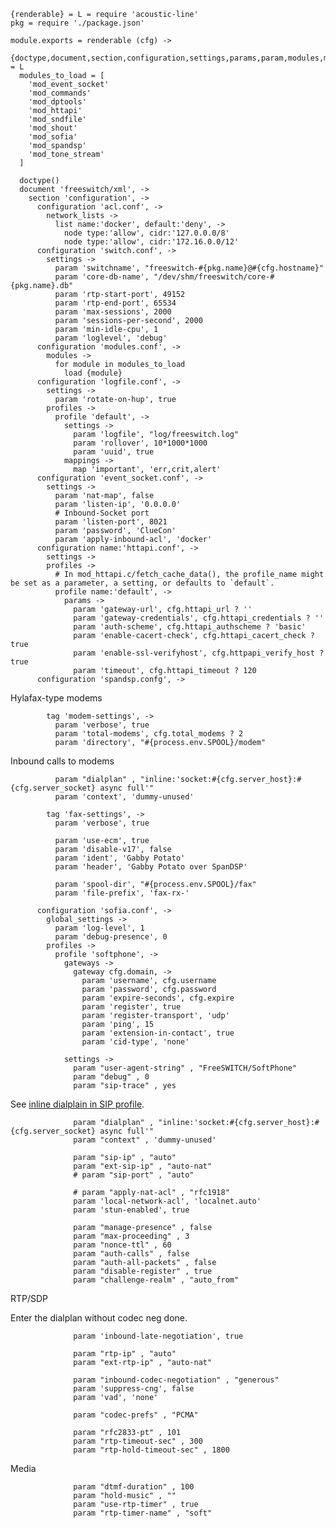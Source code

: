     {renderable} = L = require 'acoustic-line'
    pkg = require './package.json'

    module.exports = renderable (cfg) ->
      {doctype,document,section,configuration,settings,params,param,modules,module,load,network_lists,list,node,global_settings,profiles,profile,mappings,map,context,extension,condition,action,macros,gateways,gateway,tag} = L
      modules_to_load = [
        'mod_event_socket'
        'mod_commands'
        'mod_dptools'
        'mod_httapi'
        'mod_sndfile'
        'mod_shout'
        'mod_sofia'
        'mod_spandsp'
        'mod_tone_stream'
      ]

      doctype()
      document 'freeswitch/xml', ->
        section 'configuration', ->
          configuration 'acl.conf', ->
            network_lists ->
              list name:'docker', default:'deny', ->
                node type:'allow', cidr:'127.0.0.0/8'
                node type:'allow', cidr:'172.16.0.0/12'
          configuration 'switch.conf', ->
            settings ->
              param 'switchname', "freeswitch-#{pkg.name}@#{cfg.hostname}"
              param 'core-db-name', "/dev/shm/freeswitch/core-#{pkg.name}.db"
              param 'rtp-start-port', 49152
              param 'rtp-end-port', 65534
              param 'max-sessions', 2000
              param 'sessions-per-second', 2000
              param 'min-idle-cpu', 1
              param 'loglevel', 'debug'
          configuration 'modules.conf', ->
            modules ->
              for module in modules_to_load
                load {module}
          configuration 'logfile.conf', ->
            settings ->
              param 'rotate-on-hup', true
            profiles ->
              profile 'default', ->
                settings ->
                  param 'logfile', "log/freeswitch.log"
                  param 'rollover', 10*1000*1000
                  param 'uuid', true
                mappings ->
                  map 'important', 'err,crit,alert'
          configuration 'event_socket.conf', ->
            settings ->
              param 'nat-map', false
              param 'listen-ip', '0.0.0.0'
              # Inbound-Socket port
              param 'listen-port', 8021
              param 'password', 'ClueCon'
              param 'apply-inbound-acl', 'docker'
          configuration name:'httapi.conf', ->
            settings ->
            profiles ->
              # In mod_httapi.c/fetch_cache_data(), the profile_name might be set as a parameter, a setting, or defaults to `default`.
              profile name:'default', ->
                params ->
                  param 'gateway-url', cfg.httapi_url ? ''
                  param 'gateway-credentials', cfg.httapi_credentials ? ''
                  param 'auth-scheme', cfg.httapi_authscheme ? 'basic'
                  param 'enable-cacert-check', cfg.httapi_cacert_check ? true
                  param 'enable-ssl-verifyhost', cfg.httpapi_verify_host ? true
                  param 'timeout', cfg.httapi_timeout ? 120
          configuration 'spandsp.confg', ->

Hylafax-type modems

            tag 'modem-settings', ->
              param 'verbose', true
              param 'total-modems', cfg.total_modems ? 2
              param 'directory', "#{process.env.SPOOL}/modem"

Inbound calls to modems

              param "dialplan" , "inline:'socket:#{cfg.server_host}:#{cfg.server_socket} async full'"
              param 'context', 'dummy-unused'

            tag 'fax-settings', ->
              param 'verbose', true

              param 'use-ecm', true
              param 'disable-v17', false
              param 'ident', 'Gabby Potato'
              param 'header', 'Gabby Potato over SpanDSP'

              param 'spool-dir', "#{process.env.SPOOL}/fax"
              param 'file-prefix', 'fax-rx-'

          configuration 'sofia.conf', ->
            global_settings ->
              param 'log-level', 1
              param 'debug-presence', 0
            profiles ->
              profile 'softphone', ->
                gateways ->
                  gateway cfg.domain, ->
                    param 'username', cfg.username
                    param 'password', cfg.password
                    param 'expire-seconds', cfg.expire
                    param 'register', true
                    param 'register-transport', 'udp'
                    param 'ping', 15
                    param 'extension-in-contact', true
                    param 'cid-type', 'none'

                settings ->
                  param "user-agent-string" , "FreeSWITCH/SoftPhone"
                  param "debug" , 0
                  param "sip-trace" , yes

See [inline dialplain in SIP profile](https://wiki.freeswitch.org/wiki/Misc._Dialplan_Tools_InlineDialplan#SIP_Profile).

                  param "dialplan" , "inline:'socket:#{cfg.server_host}:#{cfg.server_socket} async full'"
                  param "context" , 'dummy-unused'

                  param "sip-ip" , "auto"
                  param "ext-sip-ip" , "auto-nat"
                  # param "sip-port" , "auto"

                  # param "apply-nat-acl" , "rfc1918"
                  param 'local-network-acl', 'localnet.auto'
                  param 'stun-enabled', true

                  param "manage-presence" , false
                  param "max-proceeding" , 3
                  param "nonce-ttl" , 60
                  param "auth-calls" , false
                  param "auth-all-packets" , false
                  param "disable-register" , true
                  param "challenge-realm" , "auto_from"

RTP/SDP

Enter the dialplan without codec neg done.

                  param 'inbound-late-negotiation', true

                  param "rtp-ip" , "auto"
                  param "ext-rtp-ip" , "auto-nat"

                  param "inbound-codec-negotiation" , "generous"
                  param 'suppress-cng', false
                  param 'vad', 'none'

                  param "codec-prefs" , "PCMA"

                  param "rfc2833-pt" , 101
                  param "rtp-timeout-sec" , 300
                  param "rtp-hold-timeout-sec" , 1800

Media

                  param "dtmf-duration" , 100
                  param "hold-music" , ""
                  param "use-rtp-timer" , true
                  param "rtp-timer-name" , "soft"
